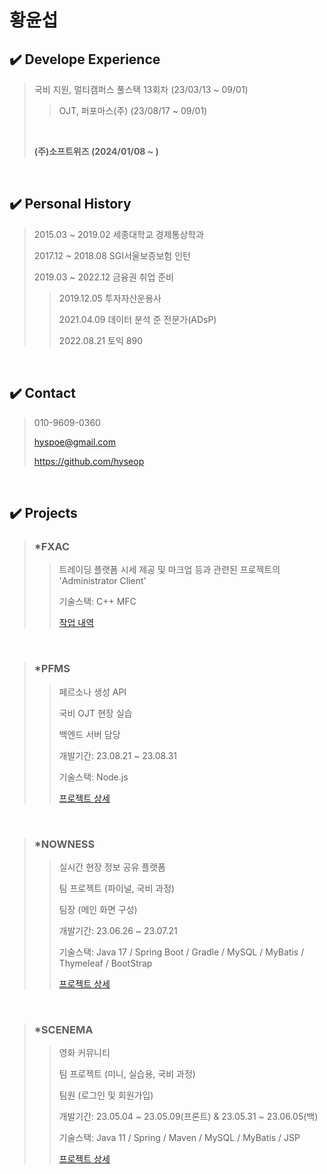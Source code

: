 # 황윤섭


## ✔️ Develope Experience  

> 국비 지원, 멀티캠퍼스 풀스택 13회차 (23/03/13 ~ 09/01) </br>
>
>> OJT, 퍼포마스(주) (23/08/17 ~ 09/01) </br>
>
> </br>
>
> **(주)소프트위즈 (2024/01/08 ~ )**

</br>

## ✔️ Personal History  

> 2015.03 ~ 2019.02 세종대학교 경제통상학과
>
> 2017.12 ~ 2018.08 SGI서울보증보험 인턴
>
> 2019.03 ~ 2022.12 금융권 취업 준비
>
>> 2019.12.05 투자자산운용사
>>
>> 2021.04.09 데이터 분석 준 전문가(ADsP)
>>
>> 2022.08.21 토익 890


</br>

## ✔️ Contact

> 010-9609-0360
>
> hyspoe@gmail.com
>
> https://github.com/hyseop
  
</br>

## ✔️ Projects

> ### *FXAC</br>
>
>> 트레이딩 플랫폼 시세 제공 및 마크업 등과 관련된 프로젝트의 'Administrator Client'
>>
>> 기술스택: C++ MFC
>> 
>> [작업 내역](https://github.com/hyseop/FXAC)
</br>

> ### *PFMS</br>
> 
>> 페르소나 생성 API
>>   
>> 국비 OJT 현장 실습
>> 
>> 백엔드 서버 담당
>> 
>> 개발기간: 23.08.21 ~ 23.08.31
>> 
>> 기술스택: Node.js
>> 
>> [프로젝트 상세](https://github.com/hyseop/PFMS)
</br>

> ### *NOWNESS</br>
> 
>> 실시간 현장 정보 공유 플랫폼
>>   
>> 팀 프로젝트 (파이널, 국비 과정)
>> 
>> 팀장 (메인 화면 구성)
>> 
>> 개발기간: 23.06.26 ~ 23.07.21
>> 
>> 기술스택: Java 17 / Spring Boot / Gradle / MySQL / MyBatis / Thymeleaf / BootStrap
>> 
>> [프로젝트 상세](https://github.com/hyseop/NOWNESS)
</br>
   
> ### *SCENEMA</br>
> 
>> 영화 커뮤니티
>>   
>> 팀 프로젝트 (미니, 실습용, 국비 과정)
>> 
>> 팀원 (로그인 및 회원가입)
>> 
>> 개발기간: 23.05.04 ~ 23.05.09(프론트) & 23.05.31 ~ 23.06.05(백)
>> 
>> 기술스택: Java 11 / Spring / Maven / MySQL / MyBatis / JSP
>> 
>> [프로젝트 상세](https://github.com/hyseop/SCENEMA)
</br>
